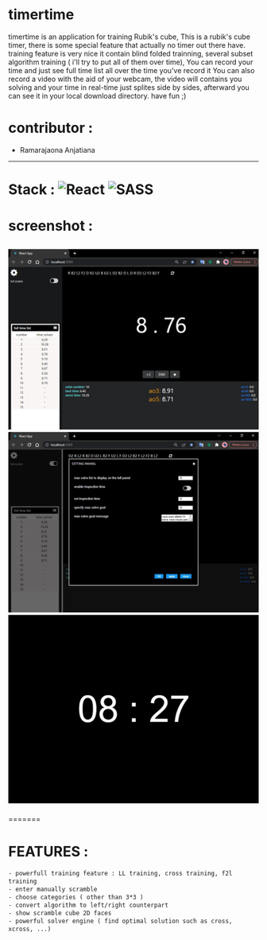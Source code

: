 # timertime
  timertime is an application for training Rubik's cube, This is a rubik's cube timer, there is some special feature that actually no timer out there have. training feature is very nice it contain blind folded trainning, several subset algorithm training ( i'll try to put all of them over time), 
  You can record your time and just see full time list all over the time you've record it
  You can also record a video with the aid of your webcam, the video will contains you solving and your time in real-time just splites side by sides, afterward you can see it in your local download directory.
have fun ;)
# contributor : 
  - Ramarajaona Anjatiana
---

# Stack : ![React](https://img.shields.io/badge/-React-black?style=for-the-badge&logo=react) ![SASS](https://img.shields.io/badge/SASS-hotpink.svg?style=for-the-badge&logo=SASS&logoColor=white)
# screenshot : 
 ![](./public/CT-screen-shoot.jpg)
 ![](./public/CT-setting-pan.jpg)
 ![](./public/cube-timer-scrn.jpg)
---
=======
# FEATURES : 
    - powerfull training feature : LL training, cross training, f2l training
    - enter manually scramble
    - choose categories ( other than 3*3 )
    - convert algorithm to left/right counterpart
    - show scramble cube 2D faces 
    - powerful solver engine ( find optimal solution such as cross, xcross, ...)
